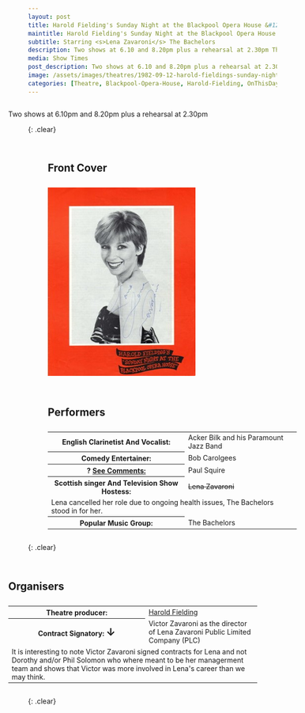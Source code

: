 ```yaml
---
layout: post
title: Harold Fielding's Sunday Night at the Blackpool Opera House &#124; 12 September
maintitle: Harold Fielding's Sunday Night at the Blackpool Opera House
subtitle: Starring <s>Lena Zavaroni</s> The Bachelors
description: Two shows at 6.10 and 8.20pm plus a rehearsal at 2.30pm The Contract for the show was signed by Victor Zavaroni.
media: Show Times
post_description: Two shows at 6.10 and 8.20pm plus a rehearsal at 2.30pm
image: /assets/images/theatres/1982-09-12-harold-fieldings-sunday-night-at-the-blackpool-opera-house.jpg
categories: [Theatre, Blackpool-Opera-House, Harold-Fielding, OnThisDay12September]
---
```


<figure class="fig3">
Two shows at 6.10pm and 8.20pm plus a rehearsal at 2.30pm
</figure>

{: .clear}

<figure class="fig1">
<figcaption>
<h2>Front Cover</h2>
</figcaption>
<img src="/assets/images/theatres/1982-09-12-harold-fieldings-sunday-night-at-the-blackpool-opera-house.jpg" class="full-width">
</figure>

<figure class="fig2">
<figcaption>
<h2 id="performers">Performers</h2>
</figcaption>
<table style="width:100%;">
<tr><th>English Clarinetist And Vocalist:</th><td style="width:45%;">Acker Bilk and his Paramount Jazz Band</td></tr>
<tr><th>Comedy Entertainer:</th><td>Bob Carolgees</td></tr>
<tr><th>? <a href="#comments">See Comments:</a></th><td>Paul Squire</td></tr>
<tr><th>Scottish singer And Television Show Hostess:</th><td><s>Lena Zavaroni</s></td></tr>
<tr><td colspan="2">Lena cancelled her role due to ongoing health issues, The Bachelors stood in for her.</td></tr>
<tr><th>Popular Music Group:</th><td>The Bachelors</td></tr>
</table>
</figure>

{: .clear}

<figure class="fig3">
<figcaption>
<h2 id="organisers">Organisers</h2>
</figcaption>
<table style="width:100%;">
<tr><th>Theatre producer:</th><td style="width:45%;"><a href="/biography/harold-fielding">Harold Fielding</a></td></tr>
<tr><th>Contract Signatory: <span style="font-size:1.5em;">&#x2193;</span></th><td>Victor Zavaroni as the director of Lena Zavaroni Public Limited Company (PLC)</td></tr>
<tr><td colspan="2">It is interesting to note Victor Zavaroni signed contracts for Lena and not Dorothy and/or Phil Solomon who where meant to be her managerment team and shows that Victor was more involved in Lena's career than we may think.</td></tr>
</table>
</figure>


<br />{: .clear}

<style>
.fig1 {float:left; width:49%;}

.fig2 {float:right; width:49%;}

.fig3 {float:right; width:100%;}

figcaption {float:left; width:100%;}

@media screen and (orientation:portrait) {
.fig1, .fig2 {float:left; width:100%;}
figcaption {float:left; width:100%; margin-bottom: 10px;}
}
</style>

